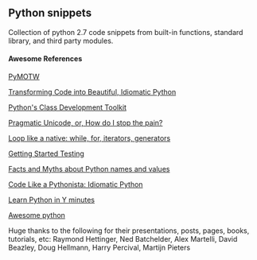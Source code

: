 ## Python snippets

Collection of python 2.7 code snippets from built-in functions, standard library, and third party modules.

#### Awesome References

[PyMOTW](https://pymotw.com/2/)

[Transforming Code into Beautiful, Idiomatic Python](https://www.youtube.com/watch?v=OSGv2VnC0go)

[Python's Class Development Toolkit](https://www.youtube.com/watch?v=HTLu2DFOdTg)

[Pragmatic Unicode, or, How do I stop the pain?](https://www.youtube.com/watch?v=sgHbC6udIqc)

[Loop like a native: while, for, iterators, generators](https://www.youtube.com/watch?v=EnSu9hHGq5o)

[Getting Started Testing](https://www.youtube.com/watch?v=FxSsnHeWQBY)

[Facts and Myths about Python names and values](https://www.youtube.com/watch?v=_AEJHKGk9ns)

[Code Like a Pythonista: Idiomatic Python](http://python.net/~goodger/projects/pycon/2007/idiomatic/handout.html)

[Learn Python in Y minutes](https://learnxinyminutes.com/docs/python/)

[Awesome python](https://github.com/vinta/awesome-python)

Huge thanks to the following for their presentations, posts, pages, books, tutorials, etc: Raymond Hettinger, Ned Batchelder, Alex Martelli, David Beazley, Doug Hellmann, Harry Percival, Martijn Pieters
